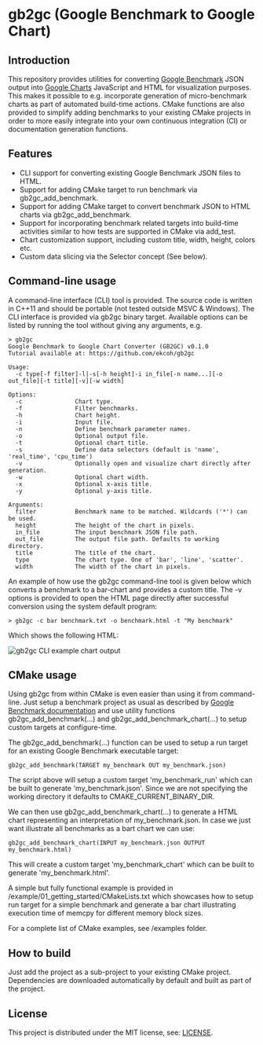 # gb2gc (Google Benchmark to Google Chart)

## Introduction

This repository provides utilities for converting [Google Benchmark](https://github.com/google/benchmark)
JSON output into [Google Charts](https://developers.google.com/chart) JavaScript and HTML for visualization purposes.
This makes it possible to e.g. incorporate generation of micro-benchmark charts
as part of automated build-time actions. CMake functions are also provided to simplify adding benchmarks
to your existing CMake projects in order to more easily integrate into your own continuous integration (CI) 
or documentation generation functions.

## Features
- CLI support for converting existing Google Benchmark JSON files to HTML.
- Support for adding CMake target to run benchmark via gb2gc_add_benchmark.
- Support for adding CMake target to convert benchmark JSON to HTML charts via gb2gc_add_benchmark.
- Support for incorporating benchmark related targets into build-time activities
  similar to how tests are supported in CMake via add_test.
- Chart customization support, including custom title, width, height, colors etc.
- Custom data slicing via the Selector concept (See below).

## Command-line usage

A command-line interface (CLI) tool is provided. The source code is written in
C++11 and should be portable (not tested outside MSVC & Windows). 
The CLI interface is provided via gb2gc binary target. Available options can be listed
by running the tool without giving any arguments, e.g.

```
> gb2gc
Google Benchmark to Google Chart Converter (GB2GC) v0.1.0
Tutorial available at: https://github.com/ekcoh/gb2gc

Usage:
  -c type[-f filter]-l|-s[-h height]-i in_file[-n name...][-o out_file][-t title][-v][-w width]

Options:
  -c               Chart type.
  -f               Filter benchmarks.
  -h               Chart height.
  -i               Input file.
  -n               Define benchmark parameter names.
  -o               Optional output file.
  -t               Optional chart title.
  -s               Define data selectors (default is 'name', 'real_time', 'cpu_time')
  -v               Optionally open and visualize chart directly after generation.
  -w               Optional chart width.
  -x               Optional x-axis title.
  -y               Optional y-axis title.

Arguments:
  filter           Benchmark name to be matched. Wildcards ('*') can be used.
  height           The height of the chart in pixels.
  in_file          The input benchmark JSON file path.
  out_file         The output file path. Defaults to working directory.
  title            The title of the chart.
  type             The chart type. One of 'bar', 'line', 'scatter'.
  width            The width of the chart in pixels.
```

An example of how use the gb2gc command-line tool is given below which converts a benchmark 
to a bar-chart and provides a custom title. The -v options is provided to open the HTML page 
directly after successful conversion using the system default program:

```
> gb2gc -c bar benchmark.txt -o benchmark.html -t "My benchmark"
```

Which shows the following HTML:

![gb2gc CLI example chart output](https://user-images.githubusercontent.com/8974064/75090534-21c6f900-5564-11ea-956a-5dc788324a7f.gif)

## CMake usage

Using gb2gc from within CMake is even easier than using it from command-line. Just setup a benchmark project as usual
as described by [Google Benchmark documentation](https://github.com/google/benchmark) and use utility functions
gb2gc_add_benchmark(...) and gb2gc_add_benchmark_chart(...) to setup custom targets at configure-time.

The gb2gc_add_benchmark(...) function can be used to setup a run target for an existing
Google Benchmark executable target:

```
gb2gc_add_benchmark(TARGET my_benchmark OUT my_benchmark.json)
```

The script above will setup a custom target 'my_benchmark_run' which can be built to generate 'my_benchmark.json'.
Since we are not specifying the working directory it defaults to CMAKE_CURRENT_BINARY_DIR.

We can then use gb2gc_add_benchmark_chart(...) to generate a HTML chart representing an interpretation
of my_benchmark.json. In case we just want illustrate all benchmarks as a bart chart we can use:

```
gb2gc_add_benchmark_chart(INPUT my_benchmark.json OUTPUT my_benchmark.html)
```

This will create a custom target 'my_benchmark_chart' which can be built to generate 'my_benchmark.html'.

A simple but fully functional example is provided in /example/01_getting_started/CMakeLists.txt
which showcases how to setup run target for a simple benchmark and generate a bar chart illustrating
execution time of memcpy for different memory block sizes.

For a complete list of CMake examples, see /examples folder.

## How to build

Just add the project as a sub-project to your existing CMake project.
Dependencies are downloaded automatically by default and built as part of the project.

## License

This project is distributed under the MIT license, see: [LICENSE](LICENSE).
